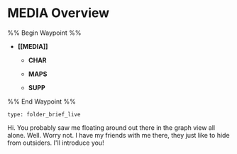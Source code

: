 # MEDIA Overview
%% Begin Waypoint %%
- **[[MEDIA]]**
	- **CHAR**

	- **MAPS**

	- **SUPP**


%% End Waypoint %%
 
```ccard
type: folder_brief_live
```
 
Hi. You probably saw me floating around out there in the graph view all alone. Well. Worry not. I have my friends with me there, they just like to hide from outsiders. I'll introduce you!